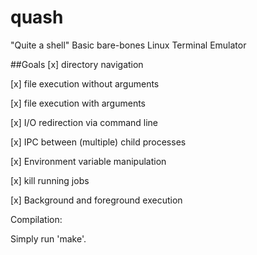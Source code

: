 quash
=====

"Quite a shell" Basic bare-bones Linux Terminal Emulator

##Goals
[x] directory navigation

[x] file execution without arguments

[x] file execution with arguments

[x] I/O redirection via command line

[x] IPC between (multiple) child processes

[x] Environment variable manipulation

[x] kill running jobs

[x] Background and foreground execution


Compilation:

Simply run 'make'.